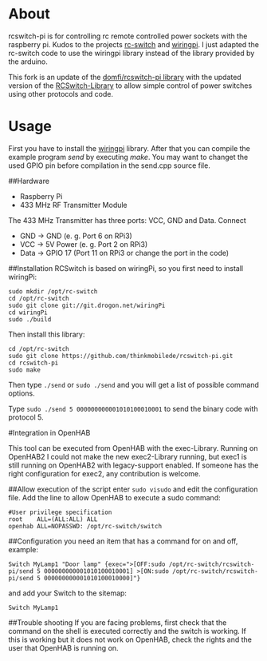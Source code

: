 # About

rcswitch-pi is for controlling rc remote controlled power sockets 
with the raspberry pi. Kudos to the projects [rc-switch](http://code.google.com/p/rc-switch)
and [wiringpi](https://projects.drogon.net/raspberry-pi/wiringpi).
I just adapted the rc-switch code to use the wiringpi library instead of
the library provided by the arduino.

This fork is an update of the [domfi/rcswitch-pi library](https://github.com/domfi/rcswitch-pi) with the updated version of the [RCSwitch-Library](https://github.com/sui77/rc-switch/) to allow simple control of power switches using other protocols and code. 

# Usage

First you have to install the [wiringpi](https://projects.drogon.net/raspberry-pi/wiringpi/download-and-install/) library.
After that you can compile the example program *send* by executing *make*. 
You may want to changet the used GPIO pin before compilation in the send.cpp source file.


##Hardware
- Raspberry Pi 
- 433 MHz RF Transmitter Module
 
The 433 MHz Transmitter has three ports: VCC, GND and Data. Connect 
- GND -> GND (e. g. Port 6 on RPi3)
- VCC -> 5V Power (e. g. Port 2 on RPi3)
- Data -> GPIO 17 (Port 11 on RPi3 or change the port in the code)
 
##Installation
RCSwitch is based on wiringPi, so you first need to install wiringPi:
```
sudo mkdir /opt/rc-switch
cd /opt/rc-switch
sudo git clone git://git.drogon.net/wiringPi
cd wiringPi
sudo ./build
```

Then install this library:
```
cd /opt/rc-switch
sudo git clone https://github.com/thinkmobilede/rcswitch-pi.git
cd rcswitch-pi
sudo make
```

Then type `./send` or `sudo ./send` and you will get a list of possible command options.

Type `sudo ./send 5 000000000001010100010001` to send the binary code with protocol 5. 

#Integration in OpenHAB

This tool can be executed from OpenHAB with the exec-Library. Running on OpenHAB2 I could not make the new exec2-Library running, but exec1 is still running on OpenHAB2 with legacy-support enabled. If someone has the right configuration for exec2, any contribution is welcome.

##Allow execution of the script
enter `sudo visudo` and edit the configuration file. Add the line to allow OpenHAB to execute a sudo command:
```
#User privilege specification
root    ALL=(ALL:ALL) ALL
openhab ALL=NOPASSWD: /opt/rc-switch/switch
```

##Configuration
you need an item that has a command for on and off, example:
```
Switch MyLamp1 "Door lamp" {exec=">[OFF:sudo /opt/rc-switch/rcswitch-pi/send 5 000000000001010100010001] >[ON:sudo /opt/rc-switch/rcswitch-pi/send 5 000000000001010100010000]"}
```

and add your Switch to the sitemap:
```
Switch MyLamp1
```

##Trouble shooting
If you are facing problems, first check that the command on the shell is executed correctly and the switch is working. If this is working but it does not work on OpenHAB, check the rights and the user that OpenHAB is running on. 
